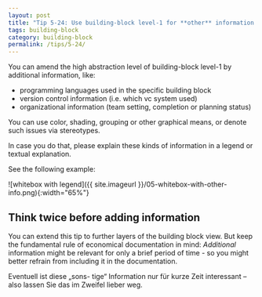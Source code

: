 ```yaml
---
layout: post
title: "Tip 5-24: Use building-block level-1 for **other** information!"
tags: building-block
category: building-block
permalink: /tips/5-24/
---
```


You can amend the high abstraction level of building-block level-1
by additional information, like:

* programming languages used in the specific building block
* version control information (i.e. which vc system used)
* organizational information (team setting, completion or planning status)

You can use color, shading, grouping or other graphical
means, or denote such issues via stereotypes.

In case you do that, please explain these kinds of information
in a legend or textual explanation.

See the following example:

![whitebox with legend]({{ site.imageurl }}/05-whitebox-with-other-info.png){:width="65%"}


## Think twice before adding information

You can extend this tip to further layers of the building block view. But keep the fundamental rule of economical documentation
in mind: _Additional_ information might be relevant for only a brief
period of time - so you might better refrain from including it in the
documentation.

Eventuell ist diese „sons- tige“ Information nur für kurze Zeit interessant – also lassen Sie das im Zweifel lieber weg.
